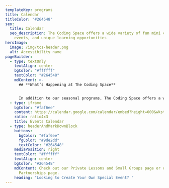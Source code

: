 ```yaml
---
templateKey: programs
title: Calendar
titleColor: "#264548"
seo:
  title: Calendar
  seo_description: The Coding Space offers a wide variety of fun mini camps, one-time
    events, and unique learning opportunities
heroImage:
  image: /img/tcs-header.png
  alt: Accessibility name
pageBuilder:
  - type: textOnly
    textAlign: center
    bgColor: "#ffffff"
    textColor: "#264548"
    mdContent: >-
      ## **What’s Happening at The Coding Space**


      In addition to our seasonal programs, The Coding Space offers a wide variety of fun mini camps, one-time events, and unique learning opportunities, often coinciding with school and federal holidays like Presidents’ Day, Veterans’ Day, and more. Check out our planned events and calendar to see what’s coming up and how your child can get involved.
  - type: iframe
    bgColor: "#faf6ee"
    content: https://calendar.google.com/calendar/embed?height=600&wkst=1&bgcolor=%23fbf6ee&ctz=America%2FNew_York&src=dGhlY29kaW5nc3BhY2VjYWxlbmRhckBnbWFpbC5jb20&src=YWRkcmVzc2Jvb2sjY29udGFjdHNAZ3JvdXAudi5jYWxlbmRhci5nb29nbGUuY29t&color=%23039BE5&color=%2333B679&showTabs=0
    ratio: ratio4x3
    title: Events Calendar
  - type: headerAndMarkDownBlock
    buttons:
      bgColor: "#faf6ee"
      fgColor: "#9de2dd"
      textColor: "#264548"
    mediaPosition: right
    textColor: "#ffffff"
    textAlign: center
    bgColor: "#264548"
    mdContent: Check out our Private Lessons and Small Groups page or our
      Partnerships page.
    heading: "Looking to Create Your Own Special Event? "
---
```

